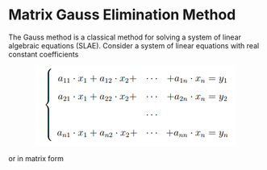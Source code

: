 # Matrix Gauss Elimination Method

The Gauss method is a classical method for solving a system of linear algebraic equations (SLAE). Consider a system of linear equations with real constant coefficients

<p align="center">
    <img src="img/system_1.png">
</p>

or in matrix form
